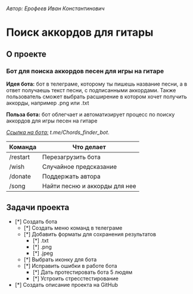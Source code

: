 ###### Автор: *Ерофеев Иван Константинович*
# Поиск аккордов для гитары


## О проекте


### Бот для поиска аккордов песен для игры на гитаре

**Идея бота:** бот в телеграме, которому ты пишешь название песни, а в ответ получаешь текст песни, с подписанными аккордами. Также пользователь сможет выбрать расширение в котором хочет получить аккорды, например .png или .txt

**Польза бота:** бот облегчает и автоматизирует процесс по поиску аккордов для игры песен на гитаре

[*Ссылка на бота:*](t.me/Chords_finder_bot)  *t.me/Chords_finder_bot*.

| Команда | Что делает|
| --- | --- |
| /restart | Перезагрузить бота |
| /wish | Случайное предсказание |
| /donate | Поддержать автора |
| /song | Найти песню и аккорды для нее|


## Задачи проекта

* [*] Создать бота
  * [*] Создать меню команд в телеграме
  * [*] Добавить форматы для сохранения результатов
    * [*] .txt
    * [*] .png
    * [*] .jpeg
  * [*] Выбрать иконку для бота
  * [*] Исправить ошибки в работе бота
    * [*] Дать протестировать бота 5 людям
    * [*] Устроить стресстестирование
* [*] Создать описание проекта на GitHub
